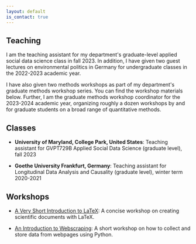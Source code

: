 ```yaml
---
layout: default
is_contact: true
---
```


## Teaching

I am the teaching assistant for my department's graduate-level applied social data science class in fall 2023. In addition, I have given two guest lectures on environmental politics in Germany for undergraduate classes in the 2022-2023 academic year.

I have also given two methods workshops as part of my department's graduate methods workshop series. You can find the workshop materials below. Further, I am the graduate methods workshop coordinator for the 2023-2024 academic year, organizing roughly a dozen workshops by and for graduate students on a broad range of quantitative methods. 

## Classes

* **University of Maryland, College Park, United States**: Teaching assistant for GVPT729B Applied Social Data Science (graduate level), fall 2023

* **Goethe University Frankfurt, Germany**: Teaching assistant for Longitudinal Data Analysis and Causality (graduate level), winter term 2020-2021

## Workshops

* [A Very Short Introduction to LaTeX](/latex): A concise workshop on creating scientific documents with LaTeX.

* [An Introduction to Webscraping](/scraper): A short workshop on how to collect and store data from webpages using Python. 
